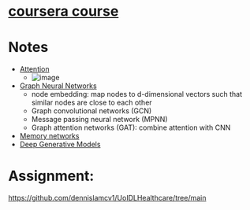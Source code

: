 # [coursera course](https://www.coursera.org/learn/advanced-deep-learning-methods-healthcare/supplement/nv3kH/about-this-course)

# Notes
* [Attention](https://d3c33hcgiwev3.cloudfront.net/Z3RtP0aCS0K0bT9GgstCNg_2add63ccd02d4fdcaf7c65b1c7526f9b_lec9-Attention.pdf?Expires=1724457600&Signature=FQj50kMWx6r93lh5vB9fNtFNDbcBQs-6PhZUdjn2q~OdBJRDHHMm2V1REURv1GiSK8swMSAceT-C5drDEYxWk6DtDFkOcnKVghj10zkjlvAgXut73aBwecH3h1TJUiqT3bGTd6asJ~WefaQQ1Bcs8UPFC2ou0zoALIyS2r4QKpo_&Key-Pair-Id=APKAJLTNE6QMUY6HBC5A)
    * ![image](https://github.com/user-attachments/assets/d4cdb50e-d8d5-4a17-a7e1-e21ef7bfa508)
* [Graph Neural Networks](https://d3c33hcgiwev3.cloudfront.net/ACENZeIfTVahDWXiH31W_g_3ab6e811d62c4790841800b82cc8c3ce_lec10_GNN.pdf?Expires=1724457600&Signature=kMR1FWHESLKpAfKh141pYR1HGDXHw3w4nG4FYEVeIMQ9~biwBgY9Mob0qcvfJ1IHy8utRB3jHHObTHjkrr1vlaWZuy-dcSYnfxQ1R00mZhWJ6vKg4kLVCMJsBhYvF6Dn7G9WB4LLVP8UTlw4zIUOARwyzYoAQaEsq148ne8vrp0_&Key-Pair-Id=APKAJLTNE6QMUY6HBC5A)
    * node embedding: map nodes to d-dimensional vectors such that similar nodes are close to each other
    * Graph convolutional networks (GCN)
    * Message passing neural network (MPNN)
    * Graph attention networks (GAT): combine attention with CNN
* [Memory networks](https://d3c33hcgiwev3.cloudfront.net/g9POF4pUR4uTzheKVEeLMw_8b70f6ca6d4944abad7858e59ccc6be5_lec11-memory-network.pdf?Expires=1724457600&Signature=I0L50yZCXeWJRumYCbddiTS4FXiS9ExOA56ewwuioRZ2-fwlfIqFvcKefH9xGYmWCOIDW3Vic5DSEPCK4anGxgcnzFXrbgHH~rQimxbJ8wLxBuezT6UjBdZzrKAGFsa2p8cCKvP5YRLRETO5b4RRyLxlNp19Qqc5-KfINp7KVs4_&Key-Pair-Id=APKAJLTNE6QMUY6HBC5A)
* [Deep Generative Models](https://d3c33hcgiwev3.cloudfront.net/aD-03HDNSfm_tNxwzYn5Jg_3889af6b109d41b680d9c610cfa7f7d2_lec12-generative-models.pdf?Expires=1724457600&Signature=ZYQ95JoJ1qaT~biwJgAcvFafgyfYnbaN-LMiDCN7MvupLzwjW1Qs-gf-EZnvVfJX6WepSKQ-8YiNY5rJyTR2bUMIFQ8l2sm2FxXp63bu4B2SWPC892nnOuq7dZv97gfZknQplcWzbLzxMphWffFvZqMpC2AZJgpdpgFYoIB3ZoI_&Key-Pair-Id=APKAJLTNE6QMUY6HBC5A)

# Assignment: 
https://github.com/dennislamcv1/UoIDLHealthcare/tree/main 
